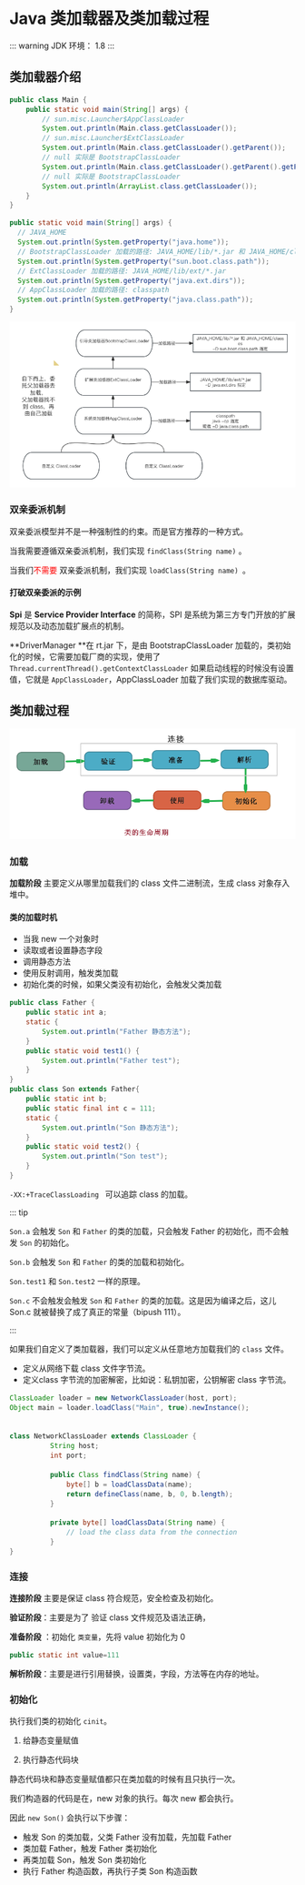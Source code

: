 # Java 类加载器及类加载过程

::: warning
JDK 环境：  1.8
:::



## 类加载器介绍

```java
public class Main {
    public static void main(String[] args) {
        // sun.misc.Launcher$AppClassLoader
        System.out.println(Main.class.getClassLoader());
        // sun.misc.Launcher$ExtClassLoader
        System.out.println(Main.class.getClassLoader().getParent());
        // null 实际是 BootstrapClassLoader
        System.out.println(Main.class.getClassLoader().getParent().getParent());
        // null 实际是 BootstrapClassLoader
        System.out.println(ArrayList.class.getClassLoader());
    }
}
```



```java
public static void main(String[] args) {
  // JAVA_HOME
  System.out.println(System.getProperty("java.home"));
  // BootstrapClassLoader 加载的路径: JAVA_HOME/lib/*.jar 和 JAVA_HOME/classes
  System.out.println(System.getProperty("sun.boot.class.path"));
  // ExtClassLoader 加载的路径: JAVA_HOME/lib/ext/*.jar
  System.out.println(System.getProperty("java.ext.dirs"));
  // AppClassLoader 加载的路径: classpath
  System.out.println(System.getProperty("java.class.path"));
}
```

![classloader](./class-loader.assets/classloader.png)

### 双亲委派机制

双亲委派模型并不是一种强制性的约束。而是官方推荐的一种方式。

当我需要遵循双亲委派机制，我们实现 `findClass(String name)` 。

当我们<font color=red>不需要</font> 双亲委派机制，我们实现 `loadClass(String name) `。



#### 打破双亲委派的示例

**Spi** 是 **Service Provider Interface** 的简称，SPI 是系统为第三方专门开放的扩展规范以及动态加载扩展点的机制。

**DriverManager **在 rt.jar 下，是由 BootstrapClassLoader 加载的，类初始化的时候，它需要加载厂商的实现，使用了  `Thread.currentThread().getContextClassLoader` 如果启动线程的时候没有设置值，它就是 `AppClassLoader`，AppClassLoader 加载了我们实现的数据库驱动。



## 类加载过程

![Java类加载过程](./class-loader.assets/load-process.png)

### 加载

**加载阶段** 主要定义从哪里加载我们的 class 文件二进制流，生成 class 对象存入堆中。

#### 类的加载时机

- 当我 new 一个对象时
- 读取或者设置静态字段
- 调用静态方法
- 使用反射调用，触发类加载
- 初始化类的时候，如果父类没有初始化，会触发父类加载

```java
public class Father {
    public static int a;
    static {
        System.out.println("Father 静态方法");
    }
    public static void test1() {
        System.out.println("Father test");
    }
}
public class Son extends Father{
    public static int b;
  	public static final int c = 111;
    static {
        System.out.println("Son 静态方法");
    }
    public static void test2() {
        System.out.println("Son test");
    }
}
```

`-XX:+TraceClassLoading ` 可以追踪 class 的加载。

::: tip

`Son.a` 会触发 `Son` 和 `Father` 的类的加载，只会触发 Father 的初始化，而不会触发 `Son` 的初始化。

`Son.b` 会触发 `Son` 和 `Father` 的类的加载和初始化。

`Son.test1` 和 `Son.test2` 一样的原理。

`Son.c` 不会触发会触发 `Son` 和 `Father` 的类的加载。这是因为编译之后，这儿 Son.c 就被替换了成了真正的常量（bipush 111）。

:::









如果我们自定义了类加载器，我们可以定义从任意地方加载我们的 `class` 文件。

- 定义从网络下载 class 文件字节流。
- 定义class 字节流的加密解密，比如说：私钥加密，公钥解密 class 字节流。

```java
ClassLoader loader = new NetworkClassLoader(host, port);
Object main = loader.loadClass("Main", true).newInstance();


class NetworkClassLoader extends ClassLoader {
          String host;
          int port;
 
          public Class findClass(String name) {
              byte[] b = loadClassData(name);
              return defineClass(name, b, 0, b.length);
          }
 
          private byte[] loadClassData(String name) {
              // load the class data from the connection
          }
}
```

### 连接

**连接阶段** 主要是保证 class 符合规范，安全检查及初始化。

**验证阶段**：主要是为了 验证 class 文件规范及语法正确，

**准备阶段** ：初始化 `类变量`，先将 value 初始化为 0

```java
public static int value=111
```

**解析阶段**：主要是进行引用替换，设置类，字段，方法等在内存的地址。



### 初始化

执行我们类的初始化 `cinit`。

1. 给静态变量赋值

2. 执行静态代码块

静态代码块和静态变量赋值都只在类加载的时候有且只执行一次。

我们构造器的代码是在，new 对象的执行。每次 new 都会执行。



因此 `new Son()` 会执行以下步骤：

- 触发 Son 的类加载，父类 Father 没有加载，先加载 Father
- 类加载 Father，触发 Father 类初始化
- 再类加载 Son，触发 Son 类初始化
- 执行 Father 构造函数，再执行子类 Son 构造函数

